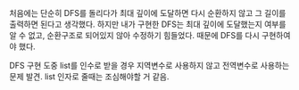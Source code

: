 처음에는 단순히 DFS를 돌리다가 최대 깊이에 도달하면 다시 순환하지 않고 그 길이를 출력하면 된다고 생각했다.
하지만 내가 구현한 DFS는 최대 깊이에 도달했는지 여부를 알 수 없고, 순환구조로 되어있지 않아 수정하기 힘들었다.
때문에 DFS를 다시 구현하여야 했다.

DFS 구현 도중 list를 인수로 받을 경우 지역변수로 사용하지 않고 전역변수로 사용하는 문제 발견.
list 인자로 줄때는 조심해야할 거 같음.